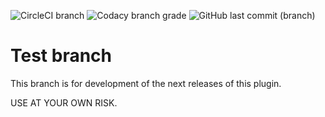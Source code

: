 ![CircleCI branch](https://img.shields.io/circleci/project/github/flintintoe/SimpleSidebar/test.svg?style=flat-square) ![Codacy branch grade](https://img.shields.io/codacy/grade/ad2a5c3320dd43cbad38ba13a85f8a66/test.svg?style=flat-square) ![GitHub last commit (branch)](https://img.shields.io/github/last-commit/flintintoe/SimpleSidebar/test.svg?style=flat-square)
# Test branch

This branch is for development of the next releases of this plugin.

USE AT YOUR OWN RISK.

